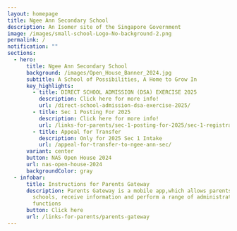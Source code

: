 ```yaml
---
layout: homepage
title: Ngee Ann Secondary School
description: An Isomer site of the Singapore Government
image: /images/small-school-Logo-No-background-2.png
permalink: /
notification: ""
sections:
  - hero:
      title: Ngee Ann Secondary School
      background: /images/Open_House_Banner_2024.jpg
      subtitle: A School of Possibilities, A Home to Grow In
      key_highlights:
        - title: DIRECT SCHOOL ADMISSION (DSA) EXERCISE 2025
          description: Click here for more info!
          url: /direct-school-admission-dsa-exercise-2025/
        - title: Sec 1 Posting For 2025
          description: Click here for more info!
          url: /links-for-parents/sec-1-posting-for-2025/sec-1-registration-exercise-2025-intake/
        - title: Appeal for Transfer
          description: Only for 2025 Sec 1 Intake
          url: /appeal-for-transfer-to-ngee-ann-sec/
      variant: center
      button: NAS Open House 2024
      url: nas-open-house-2024
      backgroundColor: gray
  - infobar:
      title: Instructions for Parents Gateway
      description: Parents Gateway is a mobile app,which allows parents to engage with
        schools, receive information and perform a range of administrative
        functions
      button: Click here
      url: /links-for-parents/parents-gateway
---
```

